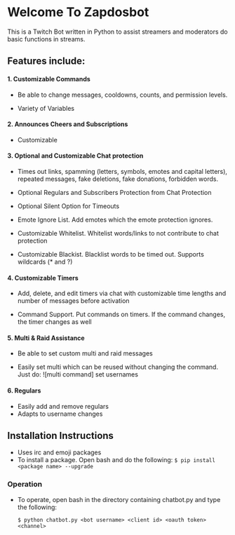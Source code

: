 # Welcome To Zapdosbot
This is a Twitch Bot written in Python to assist streamers and moderators do basic functions in streams. 

## Features include:
  #### 1. Customizable Commands
  * Be able to change messages, cooldowns, counts, and permission levels. 
          
  * Variety of Variables
  #### 2. Announces Cheers and Subscriptions
  * Customizable 
#### 3. Optional and Customizable Chat protection


   * Times out links, spamming (letters, symbols, emotes and capital letters), repeated messages, 
      fake deletions, fake donations, forbidden words.
      
   * Optional Regulars and Subscribers Protection from Chat Protection
      
   * Optional Silent Option for Timeouts
      
   * Emote Ignore List. Add emotes which the emote protection ignores.
   
   * Customizable Whitelist. Whitelist words/links to not contribute to chat protection
      
   * Customizable Blackist. Blacklist words to be timed out. Supports wildcards (* and ?)
      
   #### 4. Customizable Timers
        
   * Add, delete, and edit timers via chat with customizable time lengths and 
      number of messages before activation
        
   * Command Support. Put commands on timers. If the command changes, the timer changes as well
  #### 5. Multi & Raid Assistance
  
  * Be able to set custom multi and raid messages
  
  * Easily set multi which can be reused without changing the command.
  Just do: ![multi command] set usernames 
  
  #### 6. Regulars
  * Easily add and remove regulars
  * Adapts to username changes
## Installation Instructions
* Uses irc and emoji packages
* To install a package. Open bash and do the following:
`$ pip install <package name> --upgrade`
### Operation
* To operate, open bash in the directory containing chatbot.py and type the following:

    `$ python chatbot.py <bot username> <client id> <oauth token> <channel>`
